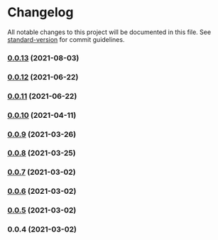 # Changelog

All notable changes to this project will be documented in this file. See [standard-version](https://github.com/conventional-changelog/standard-version) for commit guidelines.

### [0.0.13](https://github.com/christopher-caldwell/common-aws-actions/compare/v0.0.12...v0.0.13) (2021-08-03)

### [0.0.12](https://github.com/christopher-caldwell/common-aws-actions/compare/v0.0.11...v0.0.12) (2021-06-22)

### [0.0.11](https://github.com/christopher-caldwell/common-aws-actions/compare/v0.0.10...v0.0.11) (2021-06-22)

### [0.0.10](https://github.com/christopher-caldwell/common-aws-actions/compare/v0.0.9...v0.0.10) (2021-04-11)

### [0.0.9](https://github.com/christopher-caldwell/common-aws-actions/compare/v0.0.8...v0.0.9) (2021-03-26)

### [0.0.8](https://github.com/christopher-caldwell/common-aws-actions/compare/v0.0.7...v0.0.8) (2021-03-25)

### [0.0.7](https://github.com/christopher-caldwell/common-aws-actions/compare/v0.0.6...v0.0.7) (2021-03-02)

### [0.0.6](https://github.com/christopher-caldwell/common-aws-actions/compare/v0.0.5...v0.0.6) (2021-03-02)

### [0.0.5](https://github.com/christopher-caldwell/common-aws-actions/compare/v0.0.4...v0.0.5) (2021-03-02)

### 0.0.4 (2021-03-02)
